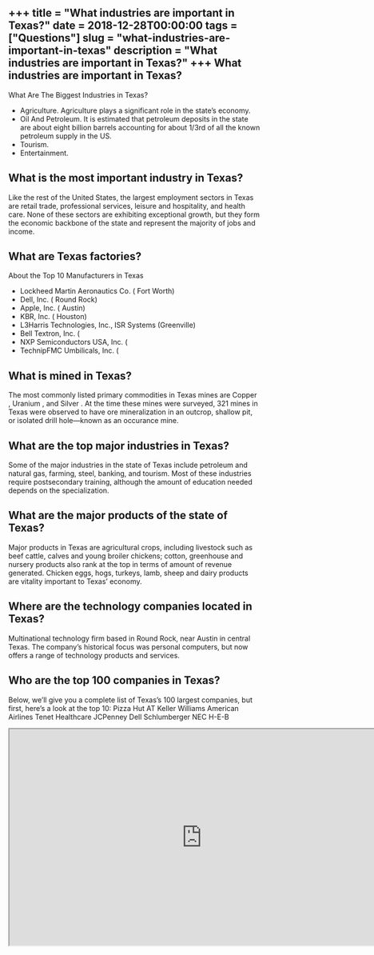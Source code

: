 +++
title = "What industries are important in Texas?"
date = 2018-12-28T00:00:00
tags = ["Questions"]
slug = "what-industries-are-important-in-texas"
description = "What industries are important in Texas?"
+++
What industries are important in Texas?
---------------------------------------

What Are The Biggest Industries in Texas?

- Agriculture. Agriculture plays a significant role in the state’s economy.
- Oil And Petroleum. It is estimated that petroleum deposits in the state are about eight billion barrels accounting for about 1/3rd of all the known petroleum supply in the US.
- Tourism.
- Entertainment.

What is the most important industry in Texas?
---------------------------------------------

Like the rest of the United States, the largest employment sectors in Texas are retail trade, professional services, leisure and hospitality, and health care. None of these sectors are exhibiting exceptional growth, but they form the economic backbone of the state and represent the majority of jobs and income.

What are Texas factories?
-------------------------

About the Top 10 Manufacturers in Texas

- Lockheed Martin Aeronautics Co. ( Fort Worth)
- Dell, Inc. ( Round Rock)
- Apple, Inc. ( Austin)
- KBR, Inc. ( Houston)
- L3Harris Technologies, Inc., ISR Systems (Greenville)
- Bell Textron, Inc. (
- NXP Semiconductors USA, Inc. (
- TechnipFMC Umbilicals, Inc. (

What is mined in Texas?
-----------------------

The most commonly listed primary commodities in Texas mines are Copper , Uranium , and Silver . At the time these mines were surveyed, 321 mines in Texas were observed to have ore mineralization in an outcrop, shallow pit, or isolated drill hole—known as an occurance mine.

What are the top major industries in Texas?
-------------------------------------------

Some of the major industries in the state of Texas include petroleum and natural gas, farming, steel, banking, and tourism. Most of these industries require postsecondary training, although the amount of education needed depends on the specialization.

What are the major products of the state of Texas?
--------------------------------------------------

Major products in Texas are agricultural crops, including livestock such as beef cattle, calves and young broiler chickens; cotton, greenhouse and nursery products also rank at the top in terms of amount of revenue generated. Chicken eggs, hogs, turkeys, lamb, sheep and dairy products are vitality important to Texas’ economy.

Where are the technology companies located in Texas?
----------------------------------------------------

Multinational technology firm based in Round Rock, near Austin in central Texas. The company’s historical focus was personal computers, but now offers a range of technology products and services.

Who are the top 100 companies in Texas?
---------------------------------------

Below, we’ll give you a complete list of Texas’s 100 largest companies, but first, here’s a look at the top 10: Pizza Hut AT Keller Williams American Airlines Tenet Healthcare JCPenney Dell Schlumberger NEC H-E-B

<iframe allow="accelerometer; autoplay; clipboard-write; encrypted-media; gyroscope; picture-in-picture" allowfullscreen="" class="__youtube_prefs__  epyt-is-override  no-lazyload" data-no-lazy="1" data-origheight="433" data-origwidth="770" data-skipgform_ajax_framebjll="" height="433" id="_ytid_78620" loading="lazy" src="https://www.youtube.com/embed/rV-gnHncos8?enablejsapi=1&autoplay=0&cc_load_policy=0&cc_lang_pref=&iv_load_policy=1&loop=0&modestbranding=0&rel=1&fs=1&playsinline=0&autohide=2&theme=dark&color=red&controls=1&" title="YouTube player" width="770"></iframe>